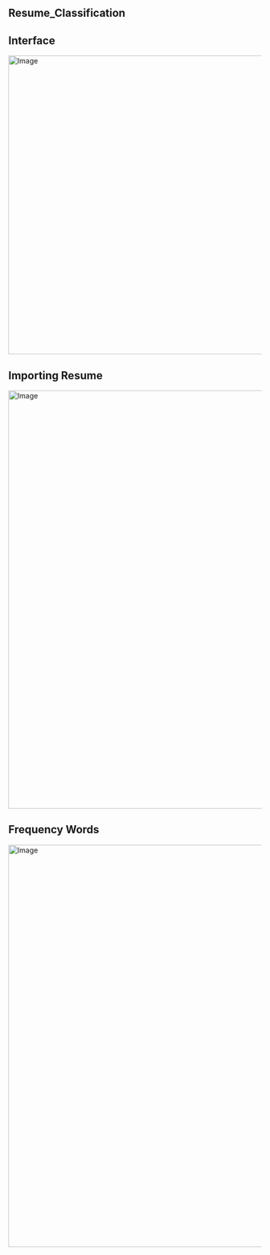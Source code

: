 ## Resume_Classification

## Interface
<img width="1075" height="595" alt="Image" src="https://github.com/user-attachments/assets/cd3d79d7-053c-4e27-801f-34773a2f709a" />

## Importing Resume
<img width="985" height="833" alt="Image" src="https://github.com/user-attachments/assets/b0a0a009-1a2f-4143-8b9f-2001fb41eff6" />

## Frequency Words
<img width="1066" height="801" alt="Image" src="https://github.com/user-attachments/assets/c170ca15-66d8-48ac-9c29-c9598a9838f4" />


